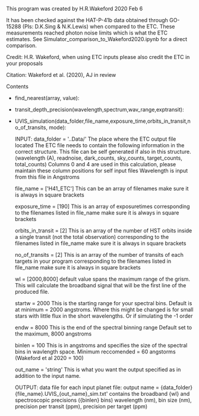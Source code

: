 This program was created by H.R.Wakeford
2020 Feb 6

It has been checked against the HAT-P-41b data obtained through GO-15288 
(PIs: D.K.Sing & N.K.Lewis) when compared to the ETC. 
These measurements reached photon noise limits which is what the ETC estimates. 
See Simulator_comparison_to_Wakeford2020.ipynb for a direct comparison.

Credit: H.R. Wakeford, when using ETC inputs please also credit the ETC in your proposals

Citation: Wakeford et al. (2020), AJ in review

Contents
- find_nearest(array, value):
- transit_depth_precision(wavelength,spectrum,wav_range,exptransit):
- UVIS_simulation(data_folder,file_name,exposure_time,orbits_in_transit,no_of_transits, mode):


	INPUT:
	data_folder = '..Data/' 
		The place where the ETC output file located
		The ETC file needs to contain the following information in the correct structure. 
		This file can be self generated if also in this structure.
		(wavelength (A), readnoise, dark_counts, sky_counts, target_counts, total_counts)
		Columns 0 and 4 are used in this calculation, please maintain these column 
		positions for self input files
		Wavelength is input from this file in Angstroms 

	file_name = ['H41_ETC'] 
		This can be an array of filenames 
		make sure it is always in square brackets

	exposure_time = [190] 
		This is an array of exposuretimes corresponding to the 
		filenames listed in file_name
		make sure it is always in square brackets

	orbits_in_transit = [2] 
		This is an array of the number of HST orbits inside a single
		transit (not the total observation) corresponding to the
		filenames listed in file_name
		make sure it is always in square brackets

	no_of_transits = [2] 
		This is an array of the number of transits of each targets 
		in your program corresponding to the filenames listed in
		file_name make sure it is always in square brackets
	
	wl = [2000,8000]
		default value spans the maximum range of the grism. This will 
		calculate the broadband signal that will be the first line of
		the produced file. 
	
	startw = 2000
		This is the starting range for your spectral bins.
		Default is at minimum = 2000 angstroms. 
		Where this might be changed is for small stars with little 
		flux in the short wavelengths. Or if simulating the -1 order

	endw = 8000
		This is the end of the spectral binning range
		Default set to the maximum, 8000 angstroms

	binlen = 100
		This is in angstroms and specifies the size of the 
		spectral bins in wavlength space. 
		Minimum reccomended = 60 angstorms (Wakeford et al 2020 = 100)

	out_name = 'string'
		This is what you want the output specified as in addition 
		to the input name.

	OUTPUT:
	data file for each input planet file:
	output name = {data_folder}{file_name}.UVIS_{out_name}_sim.txt'
		contains the broadband {wl} and spectroscopic precisions ({binlen} bins) 
		wavelength (nm), bin size (nm), precision per transit (ppm), precision per target (ppm)
